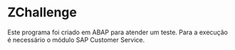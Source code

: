 # ZChallenge

Este programa foi criado em ABAP para atender um teste.
Para a execução é necessário o módulo SAP Customer Service.
